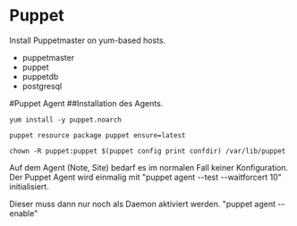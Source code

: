 # Puppet

Install Puppetmaster on yum-based hosts.

- puppetmaster
- puppet
- puppetdb
- postgresql



#Puppet Agent
##Installation des Agents. 

`yum install -y puppet.noarch`

`puppet resource package puppet ensure=latest`

`chown -R puppet:puppet $(puppet config print confdir) /var/lib/puppet`

Auf dem Agent (Note, Site) bedarf es im normalen Fall keiner Konfiguration.
Der Puppet Agent wird einmalig mit "puppet agent --test --waitforcert 10" initialisiert.

Dieser muss dann nur noch als Daemon aktiviert werden. "puppet agent --enable"
